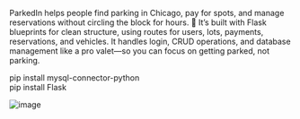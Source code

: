ParkedIn helps people find parking in Chicago, pay for spots, and manage reservations without circling the block for hours. 🚗 It’s built with Flask blueprints for clean structure, using routes for users, lots, payments, reservations, and vehicles. It handles login, CRUD operations, and database management like a pro valet—so you can focus on getting parked, not parking.


pip install mysql-connector-python
<br>
pip install Flask

![image](https://github.com/user-attachments/assets/eac874ed-b0b2-43f7-b12b-30a19a9ea2e2)


